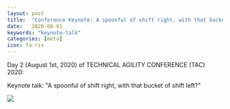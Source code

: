 ```yaml
---
layout: post
title:  "Conference Keynote: A spoonful of shift right, with that bucket of shift left?"
date:   2020-08-01
keywords: "keynote-talk"
categories: [meta]
icon: fa-rss
---
```


Day 2 (August 1st, 2020) of TECHNICAL AGILITY CONFERENCE (TAC) 2020:

Keynote talk: "A spoonful of shift right, with that bucket of shift left?" 

[![](/assets/img/blog/bucket.png)](https://www.youtube.com/watch?v=v5FoESmaUAM)